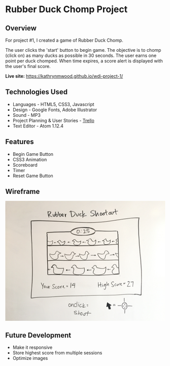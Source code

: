 # Rubber Duck Chomp Project

## Overview

For project #1, I created a game of Rubber Duck Chomp.

The user clicks the 'start' button to begin game. The objective is to chomp (click on) as many ducks as possible in 30 seconds. The user earns one point per duck chomped. When time expires, a score alert is displayed with the user's final score.

**Live site:** <https://kathrynmwood.github.io/wdi-project-1/>

## Technologies Used

- Languages - HTML5, CSS3, Javascript
- Design - Google Fonts, Adobe Illustrator
- Sound - MP3
- Project Planning & User Stories - [Trello](https://trello.com/b/L4hLFyAY/wdi-project-1)
- Text Editor - Atom 1.12.4

## Features

- Begin Game Button
- CSS3 Animation
- Scoreboard
- Timer
- Reset Game Button

## Wireframe

![Wireframe](images/rds_wireframe.jpg)

## Future Development

- Make it responsive
- Store highest score from multiple sessions
- Optimize images
